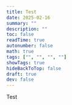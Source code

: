 ```yaml
---
title: Test
date: 2025-02-16
summary: ""
description: ""
toc: false
readTime: true
autonumber: false
math: true
tags: ["", "", "", ""]
showTags: true
hideBackToTop: false
draft: true
dev: false
---
```

Test
